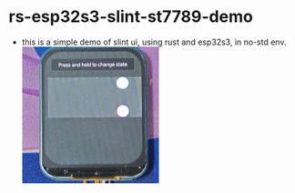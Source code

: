 # rs-esp32s3-slint-st7789-demo

- this is a simple demo of slint ui, using rust and esp32s3, in no-std env.
![slint](./image/slint.gif)